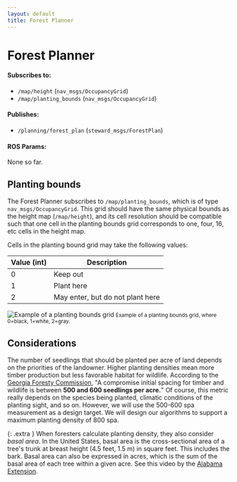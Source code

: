 ```yaml
---
layout: default
title: Forest Planner
---
```


# Forest Planner

#### Subscribes to:

- `/map/height` (`nav_msgs/OccupancyGrid`)
- `/map/planting_bounds` (`nav_msgs/OccupancyGrid`)

#### Publishes:

- `/planning/forest_plan` (`steward_msgs/ForestPlan`)

#### ROS Params:

None so far.

## Planting bounds
The Forest Planner subscribes to `/map/planting_bounds`, which is of type `nav_msgs/OccupancyGrid`. This grid should have the same physical bounds as the height map (`/map/height`), and its cell resolution should be compatible such that one cell in the planting bounds grid corresponds to one, four, 16, etc cells in the height map.

Cells in the planting bound grid may take the following values:

| Value (int) | Description                                          |
| ----- | ---------------------------------------------------- |
| 0     | Keep out                                             |
| 1     | Plant here                                           |
| 2     | May enter, but do not plant here                     |

![Example of a planting bounds grid](/assets/images/planting-bounds-grid-example.png)
<small>Example of a planting bounds grid, where 0=black, 1=white, 2=gray.</small>


## Considerations

The number of seedlings that should be planted per acre of land depends on the priorities of the landowner. Higher planting densities mean more timber production but less favorable habitat for wildlife. According to the [Georgia Foresty Commission](https://gatrees.org/wp-content/uploads/2020/03/HowManyTreesShouldIPlantJuly2011.pdf), "A compromise initial spacing for timber and wildlife is between **500 and 600 seedlings per acre.**" Of course, this metric really depends on the species being planted, climatic conditions of the planting sight, and so on. However, we will use the 500-600 spa measurement as a design target. We will design our algorithms to support a maximum planting density of 800 spa.

{: .extra }
When foresters calculate planting density, they also consider _basal area_. In the United States, basal area is the cross-sectional area of a tree's trunk at breast height (4.5 feet, 1.5 m) in square feet. This includes the bark. Basal area can also be expressed in acres, which is the sum of the basal area of each tree within a given acre. See this video by the [Alabama Extension](https://www.youtube.com/watch?v=8EmbJe4tVPQ).

